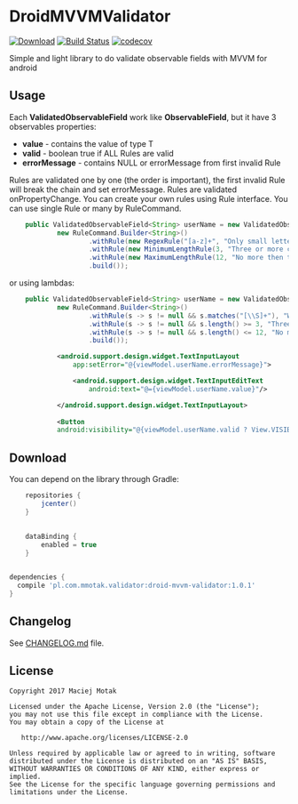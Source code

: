 # DroidMVVMValidator
[![Download](https://api.bintray.com/packages/mmotak/snipcorp/droid-mvvm-validator/images/download.svg)](https://bintray.com/mmotak/snipcorp/droid-mvvm-validator/_latestVersion)
[![Build Status](https://travis-ci.org/mmotak/DroidMVVMValidator.svg?branch=master)](https://travis-ci.org/mmotak/DroidMVVMValidator)
[![codecov](https://codecov.io/gh/mmotak/DroidMVVMValidator/branch/master/graph/badge.svg)](https://codecov.io/gh/mmotak/DroidMVVMValidator)

Simple and light library to do validate observable fields with MVVM for android

Usage
-----

Each **ValidatedObservableField<T>** work like **ObservableField<T>**, but it have 3 observables properties:
- **value** - contains the value of type T
- **valid** - boolean true if ALL Rules are valid
- **errorMessage** - contains NULL or errorMessage from first invalid Rule

Rules are validated one by one (the order is important), the first invalid Rule will break the chain and set errorMessage.
Rules are validated onPropertyChange.
You can create your own rules using Rule interface.
You can use single Rule or many by RuleCommand.

```java
    public ValidatedObservableField<String> userName = new ValidatedObservableField<>("",
            new RuleCommand.Builder<String>()
                    .withRule(new RegexRule("[a-z]+", "Only small letters")) // THE ORDER IS IMPORTANT!
                    .withRule(new MinimumLengthRule(3, "Three or more characters"))
                    .withRule(new MaximumLengthRule(12, "No more then twelve characters"))
                    .build());
```

or using lambdas:

```java
    public ValidatedObservableField<String> userName = new ValidatedObservableField<>("",
            new RuleCommand.Builder<String>()
                    .withRule(s -> s != null && s.matches("[\\S]+"), "Whitespace characters not allowed") // THE ORDER IS IMPORTANT!
                    .withRule(s -> s != null && s.length() >= 3, "Three or more characters")
                    .withRule(s -> s != null && s.length() <= 12, "No more then twelve characters")
                    .build());
```

```xml
            <android.support.design.widget.TextInputLayout
                app:setError="@{viewModel.userName.errorMessage}">

                <android.support.design.widget.TextInputEditText
                    android:text="@={viewModel.userName.value}"/>

            </android.support.design.widget.TextInputLayout>
			
			<Button
            android:visibility="@{viewModel.userName.valid ? View.VISIBLE : View.GONE}"/>
```

Download
--------

You can depend on the library through Gradle:

```groovy
    repositories {
        jcenter()
    }
    
    
    dataBinding {
        enabled = true
    }


dependencies {
  compile 'pl.com.mmotak.validator:droid-mvvm-validator:1.0.1'
}
```

Changelog
---------

See [CHANGELOG.md](CHANGELOG.md) file.


License
-------

    Copyright 2017 Maciej Motak

    Licensed under the Apache License, Version 2.0 (the "License");
    you may not use this file except in compliance with the License.
    You may obtain a copy of the License at

       http://www.apache.org/licenses/LICENSE-2.0

    Unless required by applicable law or agreed to in writing, software
    distributed under the License is distributed on an "AS IS" BASIS,
    WITHOUT WARRANTIES OR CONDITIONS OF ANY KIND, either express or implied.
    See the License for the specific language governing permissions and
    limitations under the License.
